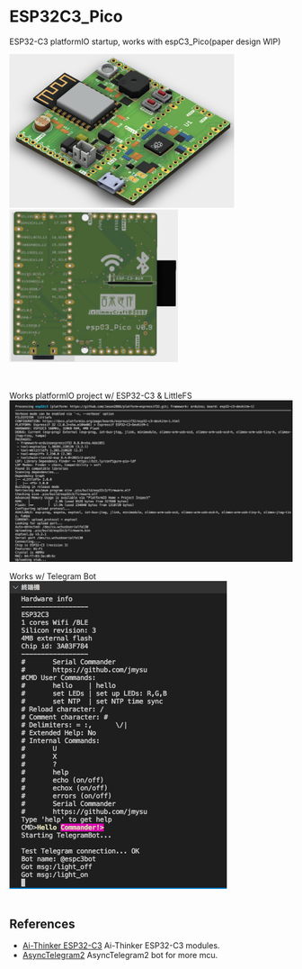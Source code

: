 # ESP32C3_Pico
 
 ESP32-C3 platformIO startup, works with espC3_Pico(paper design WIP) <br>

<img src= "hardware/espC3_Pico_Top.png" width=400><img src= "hardware/espC3_Pico_Bottom.png" width=300>
<br>
<br>
<br>

Works platformIO project w/ ESP32-C3 & LittleFS<br>
<img src= "pic/ESP32C3.png">
<br> 

Works w/ Telegram Bot<br>
<img src= "pic/espC3cmdBot.png"><br>
<br>

## References
- [Ai-Thinker ESP32-C3](https://docs.ai-thinker.com/en/esp32c3) Ai-Thinker ESP32-C3 modules.
- [AsyncTelegram2](https://github.com/cotestatnt/AsyncTelegram2)  AsyncTelegram2 bot for more mcu.
